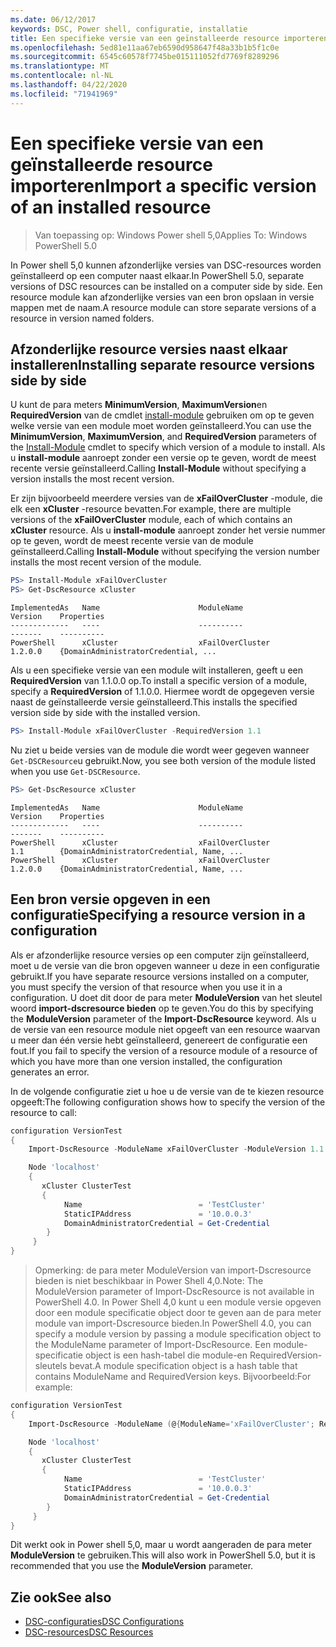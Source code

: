 ```yaml
---
ms.date: 06/12/2017
keywords: DSC, Power shell, configuratie, installatie
title: Een specifieke versie van een geïnstalleerde resource importeren
ms.openlocfilehash: 5ed81e11aa67eb6590d958647f48a33b1b5f1c0e
ms.sourcegitcommit: 6545c60578f7745be015111052fd7769f8289296
ms.translationtype: MT
ms.contentlocale: nl-NL
ms.lasthandoff: 04/22/2020
ms.locfileid: "71941969"
---
```

# <a name="import-a-specific-version-of-an-installed-resource"></a><span data-ttu-id="d254b-103">Een specifieke versie van een geïnstalleerde resource importeren</span><span class="sxs-lookup"><span data-stu-id="d254b-103">Import a specific version of an installed resource</span></span>

> <span data-ttu-id="d254b-104">Van toepassing op: Windows Power shell 5,0</span><span class="sxs-lookup"><span data-stu-id="d254b-104">Applies To: Windows PowerShell 5.0</span></span>

<span data-ttu-id="d254b-105">In Power shell 5,0 kunnen afzonderlijke versies van DSC-resources worden geïnstalleerd op een computer naast elkaar.</span><span class="sxs-lookup"><span data-stu-id="d254b-105">In PowerShell 5.0, separate versions of DSC resources can be installed on a computer side by side.</span></span> <span data-ttu-id="d254b-106">Een resource module kan afzonderlijke versies van een bron opslaan in versie mappen met de naam.</span><span class="sxs-lookup"><span data-stu-id="d254b-106">A resource module can store separate versions of a resource in version named folders.</span></span>

## <a name="installing-separate-resource-versions-side-by-side"></a><span data-ttu-id="d254b-107">Afzonderlijke resource versies naast elkaar installeren</span><span class="sxs-lookup"><span data-stu-id="d254b-107">Installing separate resource versions side by side</span></span>

<span data-ttu-id="d254b-108">U kunt de para meters **MinimumVersion**, **MaximumVersion**en **RequiredVersion** van de cmdlet [install-module](/powershell/module/PowershellGet/Install-Module) gebruiken om op te geven welke versie van een module moet worden geïnstalleerd.</span><span class="sxs-lookup"><span data-stu-id="d254b-108">You can use the **MinimumVersion**, **MaximumVersion**, and **RequiredVersion** parameters of the [Install-Module](/powershell/module/PowershellGet/Install-Module) cmdlet to specify which version of a module to install.</span></span> <span data-ttu-id="d254b-109">Als u **install-module** aanroept zonder een versie op te geven, wordt de meest recente versie geïnstalleerd.</span><span class="sxs-lookup"><span data-stu-id="d254b-109">Calling **Install-Module** without specifying a version installs the most recent version.</span></span>

<span data-ttu-id="d254b-110">Er zijn bijvoorbeeld meerdere versies van de **xFailOverCluster** -module, die elk een **xCluster** -resource bevatten.</span><span class="sxs-lookup"><span data-stu-id="d254b-110">For example, there are multiple versions of the **xFailOverCluster** module, each of which contains an **xCluster** resource.</span></span> <span data-ttu-id="d254b-111">Als u **install-module** aanroept zonder het versie nummer op te geven, wordt de meest recente versie van de module geïnstalleerd.</span><span class="sxs-lookup"><span data-stu-id="d254b-111">Calling **Install-Module** without specifying the version number installs the most recent version of the module.</span></span>

```powershell
PS> Install-Module xFailOverCluster
PS> Get-DscResource xCluster
```

```output
ImplementedAs   Name                      ModuleName                     Version    Properties
-------------   ----                      ----------                     -------    ----------
PowerShell      xCluster                  xFailOverCluster               1.2.0.0    {DomainAdministratorCredential, ...
```

<span data-ttu-id="d254b-112">Als u een specifieke versie van een module wilt installeren, geeft u een **RequiredVersion** van 1.1.0.0 op.</span><span class="sxs-lookup"><span data-stu-id="d254b-112">To install a specific version of a module, specify a **RequiredVersion** of 1.1.0.0.</span></span> <span data-ttu-id="d254b-113">Hiermee wordt de opgegeven versie naast de geïnstalleerde versie geïnstalleerd.</span><span class="sxs-lookup"><span data-stu-id="d254b-113">This installs the specified version side by side with the installed version.</span></span>

```powershell
PS> Install-Module xFailOverCluster -RequiredVersion 1.1
```

<span data-ttu-id="d254b-114">Nu ziet u beide versies van de module die wordt weer gegeven wanneer `Get-DSCResource`u gebruikt.</span><span class="sxs-lookup"><span data-stu-id="d254b-114">Now, you see both version of the module listed when you use `Get-DSCResource`.</span></span>

```powershell
PS> Get-DscResource xCluster
```

```output
ImplementedAs   Name                      ModuleName                     Version    Properties
-------------   ----                      ----------                     -------    ----------
PowerShell      xCluster                  xFailOverCluster               1.1        {DomainAdministratorCredential, Name, ...
PowerShell      xCluster                  xFailOverCluster               1.2.0.0    {DomainAdministratorCredential, Name, ...
```

## <a name="specifying-a-resource-version-in-a-configuration"></a><span data-ttu-id="d254b-115">Een bron versie opgeven in een configuratie</span><span class="sxs-lookup"><span data-stu-id="d254b-115">Specifying a resource version in a configuration</span></span>

<span data-ttu-id="d254b-116">Als er afzonderlijke resource versies op een computer zijn geïnstalleerd, moet u de versie van die bron opgeven wanneer u deze in een configuratie gebruikt.</span><span class="sxs-lookup"><span data-stu-id="d254b-116">If you have separate resource versions installed on a computer, you must specify the version of that resource when you use it in a configuration.</span></span> <span data-ttu-id="d254b-117">U doet dit door de para meter **ModuleVersion** van het sleutel woord **import-dscresource bieden** op te geven.</span><span class="sxs-lookup"><span data-stu-id="d254b-117">You do this by specifying the **ModuleVersion** parameter of the **Import-DscResource** keyword.</span></span> <span data-ttu-id="d254b-118">Als u de versie van een resource module niet opgeeft van een resource waarvan u meer dan één versie hebt geïnstalleerd, genereert de configuratie een fout.</span><span class="sxs-lookup"><span data-stu-id="d254b-118">If you fail to specify the version of a resource module of a resource of which you have more than one version installed, the configuration generates an error.</span></span>

<span data-ttu-id="d254b-119">In de volgende configuratie ziet u hoe u de versie van de te kiezen resource opgeeft:</span><span class="sxs-lookup"><span data-stu-id="d254b-119">The following configuration shows how to specify the version of the resource to call:</span></span>

```powershell
configuration VersionTest
{
    Import-DscResource -ModuleName xFailOverCluster -ModuleVersion 1.1

    Node 'localhost'
    {
       xCluster ClusterTest
       {
            Name                          = 'TestCluster'
            StaticIPAddress               = '10.0.0.3'
            DomainAdministratorCredential = Get-Credential
        }
     }
}
```

><span data-ttu-id="d254b-120">Opmerking: de para meter ModuleVersion van import-Dscresource bieden is niet beschikbaar in Power Shell 4,0.</span><span class="sxs-lookup"><span data-stu-id="d254b-120">Note: The ModuleVersion parameter of Import-DscResource is not available in PowerShell 4.0.</span></span> <span data-ttu-id="d254b-121">In Power Shell 4,0 kunt u een module versie opgeven door een module specificatie object door te geven aan de para meter module van import-Dscresource bieden.</span><span class="sxs-lookup"><span data-stu-id="d254b-121">In PowerShell 4.0, you can specify a module version by passing a module specification object to the ModuleName parameter of Import-DscResource.</span></span> <span data-ttu-id="d254b-122">Een module-specificatie object is een hash-tabel die module-en RequiredVersion-sleutels bevat.</span><span class="sxs-lookup"><span data-stu-id="d254b-122">A module specification object is a hash table that contains ModuleName and RequiredVersion  keys.</span></span> <span data-ttu-id="d254b-123">Bijvoorbeeld:</span><span class="sxs-lookup"><span data-stu-id="d254b-123">For example:</span></span>

```powershell
configuration VersionTest
{
    Import-DscResource -ModuleName (@{ModuleName='xFailOverCluster'; RequiredVersion='1.1'} )

    Node 'localhost'
    {
       xCluster ClusterTest
       {
            Name                          = 'TestCluster'
            StaticIPAddress               = '10.0.0.3'
            DomainAdministratorCredential = Get-Credential
        }
     }
}
```

<span data-ttu-id="d254b-124">Dit werkt ook in Power shell 5,0, maar u wordt aangeraden de para meter **ModuleVersion** te gebruiken.</span><span class="sxs-lookup"><span data-stu-id="d254b-124">This will also work in PowerShell 5.0, but it is recommended that you use the **ModuleVersion** parameter.</span></span>

## <a name="see-also"></a><span data-ttu-id="d254b-125">Zie ook</span><span class="sxs-lookup"><span data-stu-id="d254b-125">See also</span></span>

- [<span data-ttu-id="d254b-126">DSC-configuraties</span><span class="sxs-lookup"><span data-stu-id="d254b-126">DSC Configurations</span></span>](configurations.md)
- [<span data-ttu-id="d254b-127">DSC-resources</span><span class="sxs-lookup"><span data-stu-id="d254b-127">DSC Resources</span></span>](../resources/resources.md)
